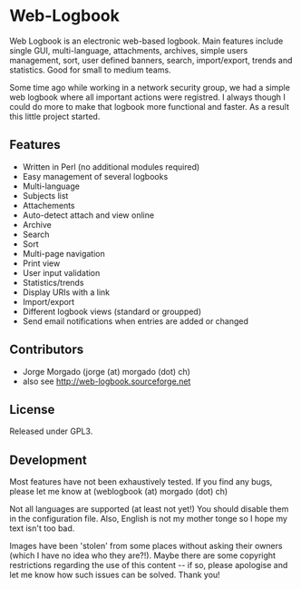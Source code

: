 Web-Logbook
===========

Web Logbook is an electronic web-based logbook. Main features include single
GUI, multi-language, attachments, archives, simple users management, sort,
user defined banners, search, import/export, trends and statistics. Good for
small to medium teams.

Some time ago while working in a network security group, we had a simple web
logbook where all important actions were registred. I always though I could
do more to make that logbook more functional and faster. As a result this
little project started.

Features
--------
- Written in Perl (no additional modules required)
- Easy management of several logbooks
- Multi-language
- Subjects list
- Attachements
- Auto-detect attach and view online
- Archive
- Search
- Sort
- Multi-page navigation
- Print view
- User input validation
- Statistics/trends
- Display URIs with a link
- Import/export
- Different logbook views (standard or groupped)
- Send email notifications when entries are added or changed

Contributors
------------
- Jorge Morgado (jorge (at) morgado (dot) ch)
- also see http://web-logbook.sourceforge.net

License
-------
Released under GPL3.

Development
-----------
Most features have not been exhaustively tested. If you find any bugs,
please let me know at (weblogbook (at) morgado (dot) ch)

Not all languages are supported (at least not yet!) You should disable them
in the configuration file. Also, English is not my mother tonge so I hope my
text isn't too bad.

Images have been 'stolen' from some places without asking their owners
(which I have no idea who they are?!). Maybe there are some copyright
restrictions regarding the use of this content -- if so, please apologise
and let me know how such issues can be solved. Thank you!
